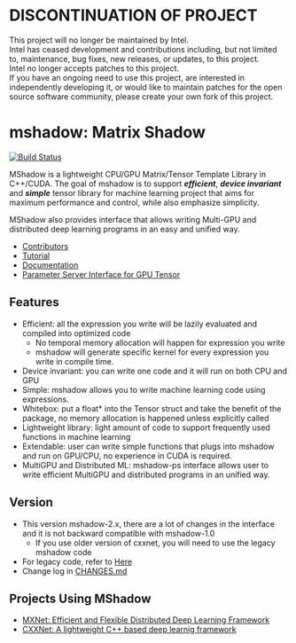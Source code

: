 # DISCONTINUATION OF PROJECT #  
This project will no longer be maintained by Intel.  
Intel has ceased development and contributions including, but not limited to, maintenance, bug fixes, new releases, or updates, to this project.  
Intel no longer accepts patches to this project.  
 If you have an ongoing need to use this project, are interested in independently developing it, or would like to maintain patches for the open source software community, please create your own fork of this project.  
  
mshadow: Matrix Shadow
======
[![Build Status](https://travis-ci.org/dmlc/mshadow.svg?branch=master)](https://travis-ci.org/dmlc/mshadow)

MShadow is a lightweight CPU/GPU Matrix/Tensor Template Library in C++/CUDA. The goal of mshadow is to support ***efficient***,
***device invariant*** and ***simple*** tensor library for machine learning project that aims for maximum performance and control, while also emphasize simplicity.

MShadow also provides interface that allows writing Multi-GPU and distributed deep learning programs in an easy and unified way.

* [Contributors](https://github.com/tqchen/mshadow/graphs/contributors)
* [Tutorial](guide)
* [Documentation](doc)
* [Parameter Server Interface for GPU Tensor](guide/mshadow-ps)

Features
--------
* Efficient: all the expression you write will be lazily evaluated and compiled into optimized code
  - No temporal memory allocation will happen for expression you write
  - mshadow will generate specific kernel for every expression you write in compile time.
* Device invariant: you can write one code and it will run on both CPU and GPU
* Simple: mshadow allows you to write machine learning code using expressions.
* Whitebox: put a float* into the Tensor struct and take the benefit of the package, no memory allocation is happened unless explicitly called
* Lightweight library: light amount of code to support frequently used functions in machine learning
* Extendable: user can write simple functions that plugs into mshadow and run on GPU/CPU, no experience in CUDA is required.
* MultiGPU and Distributed ML: mshadow-ps interface allows user to write efficient MultiGPU and distributed programs in an unified way.

Version
-------
* This version mshadow-2.x, there are a lot of changes in the interface and it is not backward compatible with mshadow-1.0
  - If you use older version of cxxnet, you will need to use the legacy mshadow code
* For legacy code, refer to [Here](https://github.com/tqchen/mshadow/releases/tag/v1.1)
* Change log in [CHANGES.md](CHANGES.md)

Projects Using MShadow
----------------------
* [MXNet: Efficient and Flexible Distributed Deep Learning Framework](https://github.com/dmlc/mxnet)
* [CXXNet: A lightweight  C++ based deep learnig framework](https://github.com/dmlc/cxxnet)
